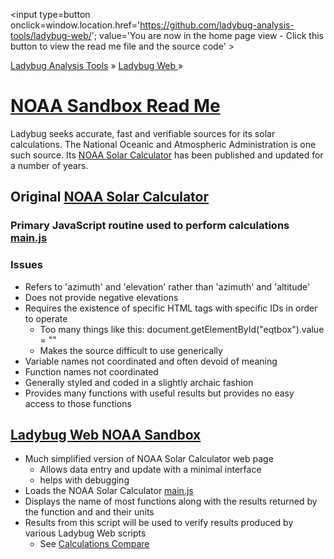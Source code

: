 ﻿<span style=display:none; >[You are now in a GitHub source code view - click this link to view the home page]( http://ladybug-analysis-tools.github.io/ladybug-web/ "View file as a web page." ) </span>
<input type=button onclick=window.location.href='https://github.com/ladybug-analysis-tools/ladybug-web/'; 
value='You are now in the home page view - Click this button to view the read me file and the source code' >

[Ladybug Analysis Tools]( http://ladybug-analysis-tools.github.io/ ) » [Ladybug Web ]( http://ladybug-analysis-tools.github.io/ladybug-web/ ) »


[NOAA Sandbox Read Me]( #noaa-sandbox/readme.md )
===

Ladybug seeks accurate, fast and verifiable sources for its solar calculations.
The National Oceanic and Atmospheric Administration is one such source.
Its [NOAA Solar Calculator]( http://www.esrl.noaa.gov/gmd/grad/solcalc/index.html ) has been published and updated for a number of years.

## Original [NOAA Solar Calculator]( http://www.esrl.noaa.gov/gmd/grad/solcalc/index.html )

### Primary JavaScript routine used to perform calculations [main.js]( http://www.esrl.noaa.gov/gmd/grad/solcalc/main.js )

### Issues

* Refers to 'azimuth' and 'elevation' rather than 'azimuth' and 'altitude'
* Does not provide negative elevations
* Requires the existence of specific HTML tags with specific IDs in order to operate
	* Too many things like this: document.getElementById("eqtbox").value = ""
	* Makes the source difficult to use generically
* Variable names not coordinated and often devoid of meaning
* Function names not coordinated
* Generally styled and coded in a slightly archaic fashion
* Provides many functions with useful results but provides no easy access to those functions


## [Ladybug Web NOAA Sandbox]( http://ladybug-analysis-tools.github.io/ladybug-web/noaa-sandbox )

* Much simplified version of NOAA Solar Calculator web page
	* Allows data entry and update with a minimal interface
	* helps with debugging
* Loads the NOAA Solar Calculator [main.js]( http://www.esrl.noaa.gov/gmd/grad/solcalc/main.js )
* Displays the name of most functions along with the results returned by the function and and their units
* Results from this script will be used to verify results produced by various Ladybug Web scripts 
	* See [Calculations Compare]( http://ladybug-analysis-tools.github.io/ladybug-web/calculations-compare/ )






